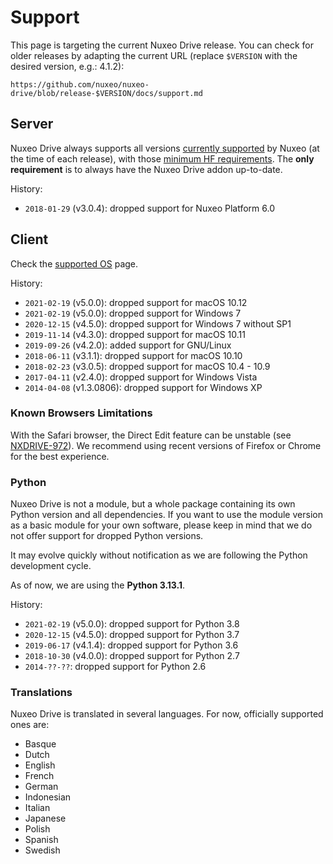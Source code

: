 # Support

This page is targeting the current Nuxeo Drive release. You can check for older releases by adapting the current URL (replace `$VERSION` with the desired version, e.g.: 4.1.2):

```
https://github.com/nuxeo/nuxeo-drive/blob/release-$VERSION/docs/support.md
```

## Server

Nuxeo Drive always supports all versions [currently supported](https://www.nuxeo.com/legal/supported-versions/) by Nuxeo (at the time of each release), with those [minimum HF requirements](https://doc.nuxeo.com/client-apps/nuxeo-drive-faq/#what-are-the-required-nuxeo-versionshotfixes-when-using-a-drive-client-version).
The **only requirement** is to always have the Nuxeo Drive addon up-to-date.

History:

- `2018-01-29` (v3.0.4): dropped support for Nuxeo Platform 6.0

## Client

Check the [supported OS](https://doc.nuxeo.com/client-apps/nuxeo-drive-faq/#what-are-the-supported-os) page.

History:

- `2021-02-19` (v5.0.0): dropped support for macOS 10.12
- `2021-02-19` (v5.0.0): dropped support for Windows 7
- `2020-12-15` (v4.5.0): dropped support for Windows 7 without SP1
- `2019-11-14` (v4.3.0): dropped support for macOS 10.11
- `2019-09-26` (v4.2.0): added support for GNU/Linux
- `2018-06-11` (v3.1.1): dropped support for macOS 10.10
- `2018-02-23` (v3.0.5): dropped support for macOS 10.4 - 10.9
- `2017-04-11` (v2.4.0): dropped support for Windows Vista
- `2014-04-08` (v1.3.0806): dropped support for Windows XP

### Known Browsers Limitations

With the Safari browser, the Direct Edit feature can be unstable (see [NXDRIVE-972](https://hyland.atlassian.net/browse/NXDRIVE-972)).
We recommend using recent versions of Firefox or Chrome for the best experience.

### Python

Nuxeo Drive is not a module, but a whole package containing its own Python version and all dependencies.
If you want to use the module version as a basic module for your own software, please keep in mind that we do not offer support for dropped Python versions.

It may evolve quickly without notification as we are following the Python development cycle.

[//]: # (XXX_PYTHON)

As of now, we are using the __Python 3.13.1__.

History:

- `2021-02-19` (v5.0.0): dropped support for Python 3.8
- `2020-12-15` (v4.5.0): dropped support for Python 3.7
- `2019-06-17` (v4.1.4): dropped support for Python 3.6
- `2018-10-30` (v4.0.0): dropped support for Python 2.7
- `2014-??-??`: dropped support for Python 2.6

### Translations

Nuxeo Drive is translated in several languages. For now, officially supported ones are:

- Basque
- Dutch
- English
- French
- German
- Indonesian
- Italian
- Japanese
- Polish
- Spanish
- Swedish
